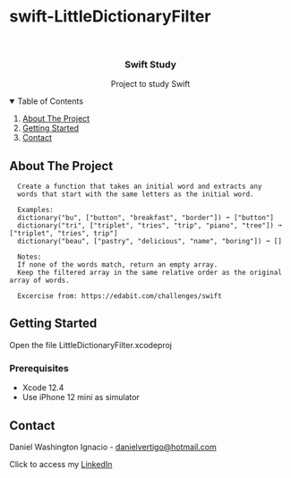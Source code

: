 # swift-LittleDictionaryFilter

<!-- PROJECT LOGO -->
<br />
<p align="center">

  <h3 align="center">Swift Study</h3>
  <p align="center">
    Project to study Swift
  </p>
</p>



<!-- TABLE OF CONTENTS -->
<details open="open">
  <summary>Table of Contents</summary>
  <ol>
    <li>
      <a href="#about-the-project">About The Project</a>
    </li>
    <li>
      <a href="#getting-started">Getting Started</a>
    </li>
    <li><a href="#contact">Contact</a></li>
  </ol>
</details>



<!-- ABOUT THE PROJECT -->
## About The Project
 
      Create a function that takes an initial word and extracts any 
      words that start with the same letters as the initial word.
      
      Examples:
      dictionary("bu", ["button", "breakfast", "border"]) ➞ ["button"]
      dictionary("tri", ["triplet", "tries", "trip", "piano", "tree"]) ➞ ["triplet", "tries", trip"]
      dictionary("beau", ["pastry", "delicious", "name", "boring"]) ➞ []
      
      Notes:
      If none of the words match, return an empty array.
      Keep the filtered array in the same relative order as the original array of words.

      Excercise from: https://edabit.com/challenges/swift


<!-- GETTING STARTED -->
## Getting Started

Open the file LittleDictionaryFilter.xcodeproj 

### Prerequisites

* Xcode 12.4
* Use iPhone 12 mini as simulator 

<!-- CONTACT -->
## Contact

Daniel Washington Ignacio - danielvertigo@hotmail.com

Click to access my [LinkedIn](https://www.linkedin.com/in/daniel-washington-ignacio-ab439b164/)
